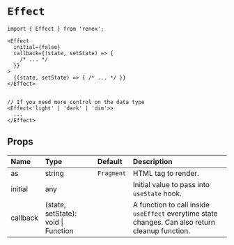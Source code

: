 # `Effect`

```TSX
import { Effect } from 'renex';

<Effect
  initial={false}
  callback={(state, setState) => {
    /* ... */
  }}
>
  {(state, setState) => { /* ... */ }}
</Effect>


// If you need more control on the data type
<Effect<'light' | 'dark' | 'dim'>>
  ...
</Effect>
```

## Props

| Name | Type | Default | Description 
| :--- | :--- | :------ | :----------
| as | string | `Fragment` | HTML tag to render.
| initial | any |  | Initial value to pass into `useState` hook.
| callback | (state, setState): void \| Function | | A function to call inside `useEffect` everytime state changes. Can also return cleanup function.